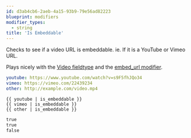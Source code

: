 ```yaml
---
id: d3ab4cb6-2aeb-4a15-93b9-79e56ad82223
blueprint: modifiers
modifier_types:
  - string
title: 'Is Embeddable'
---
```

Checks to see if a video URL is embeddable. ie. If it is a YouTube or Vimeo URL.

Plays nicely with the [Video fieldtype](/fieldtypes/video) and the [embed_url modifier](/modifiers/embed_url).

```yaml
youtube: https://www.youtube.com/watch?v=s9F5fhJQo34
vimeo: https://vimeo.com/22439234
other: http://example.com/video.mp4
```

```
{{ youtube | is_embeddable }}
{{ vimeo | is_embeddable }}
{{ other | is_embeddable }}
```

```html
true
true
false
```
